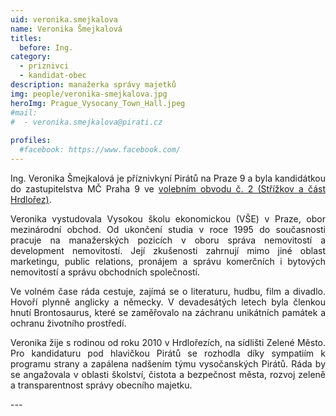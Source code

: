 ```yaml
---
uid: veronika.smejkalova
name: Veronika Šmejkalová
titles:
  before: Ing.
category:
  - priznivci
  - kandidat-obec
description: manažerka správy majetků
img: people/veronika-smejkalova.jpg
heroImg: Prague_Vysocany_Town_Hall.jpeg
#mail:
#  - veronika.smejkalova@pirati.cz
 
profiles:
  #facebook: https://www.facebook.com/
---
```

<p style='text-align: justify;'>
Ing. Veronika Šmejkalová je příznivkyní Pirátů na Praze 9 a byla kandidátkou do zastupitelstva MČ Praha 9 ve <a href="/komunalni-volby-2018/strizkov/" target="_self"><u>volebním obvodu č. 2 (Střížkov a část Hrdlořez)</u></a>.
</p><p style='text-align: justify;'>
Veronika vystudovala Vysokou školu ekonomickou (VŠE) v Praze, obor mezinárodní obchod. Od ukončení studia v roce 1995 do současnosti pracuje na manažerských pozicích v oboru správa nemovitostí a development nemovitostí. Její zkušenosti zahrnují mimo jiné oblast marketingu, public relations, pronájem a správu komerčních i bytových nemovitostí a správu obchodních společností.
</p><p style='text-align: justify;'>
Ve volném čase ráda cestuje, zajímá se o literaturu, hudbu, film a divadlo. Hovoří plynně anglicky a německy. V devadesátých letech byla členkou hnutí Brontosaurus, které se zaměřovalo na záchranu unikátních památek a ochranu životního prostředí. 
</p><p style='text-align: justify;'>
Veronika žije s rodinou od roku 2010 v Hrdlořezích, na sídlišti Zelené Město. Pro kandidaturu pod hlavičkou Pirátů se rozhodla díky sympatiím k programu strany a zapálena nadšením týmu vysočanských Pirátů.  Ráda by se angažovala v oblasti školství, čistota a bezpečnost města, rozvoj zeleně a transparentnost správy obecního majetku.
</p>
---